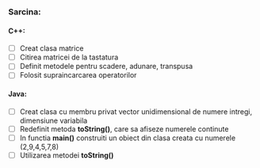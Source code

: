 ### Sarcina:
#### C++:
 - [ ] Creat clasa matrice
 - [ ] Citirea matricei de la tastatura
 - [ ] Definit metodele pentru scadere, adunare, transpusa
 - [ ] Folosit supraincarcarea operatorilor

#### Java:
 - [ ] Creat clasa cu membru privat vector unidimensional de numere intregi, dimensiune variabila
 - [ ] Redefinit metoda **toString()**, care sa afiseze numerele continute
 - [ ] In functia **main()** construiti un obiect din clasa creata cu numerele (2,9,4,5,7,8)
 - [ ] Utilizarea metodei **toString()**

